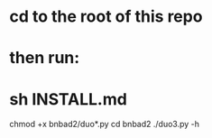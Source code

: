 # cd to the root of this repo
# then run:
#             sh INSTALL.md

chmod +x bnbad2/duo*.py
cd bnbad2
./duo3.py -h
